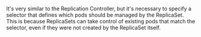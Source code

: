 It's very similar to the Replication Controller, but it's necessary to specify a selector that defines which pods should be managed by the ReplicaSet.
This is because ReplicaSets can take control of existing pods that match the selector, even if they were not created by the ReplicaSet itself.